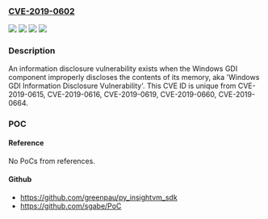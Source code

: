 ### [CVE-2019-0602](https://cve.mitre.org/cgi-bin/cvename.cgi?name=CVE-2019-0602)
![](https://img.shields.io/static/v1?label=Product&message=Windows%20Server&color=blue)
![](https://img.shields.io/static/v1?label=Product&message=Windows&color=blue)
![](https://img.shields.io/static/v1?label=Version&message=n%2Fa&color=blue)
![](https://img.shields.io/static/v1?label=Vulnerability&message=Information%20Disclosure&color=brighgreen)

### Description

An information disclosure vulnerability exists when the Windows GDI component improperly discloses the contents of its memory, aka 'Windows GDI Information Disclosure Vulnerability'. This CVE ID is unique from CVE-2019-0615, CVE-2019-0616, CVE-2019-0619, CVE-2019-0660, CVE-2019-0664.

### POC

#### Reference
No PoCs from references.

#### Github
- https://github.com/greenpau/py_insightvm_sdk
- https://github.com/sgabe/PoC

